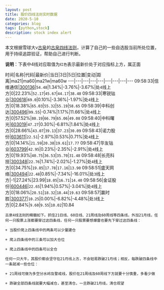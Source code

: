 ```yaml
---
layout: post
title: 股价四线法则实时数据
date: 2020-5-10
categories: blog
tags: [python,stock]
description: stock index alert
---
```



本文根据雪球大v[古泉](https://xueqiu.com/u/7148646888)的[古泉四线法则](https://xueqiu.com/7148646888/130498192)，计算了自己的一些自选股当前所处位置，用于持续追踪验证，帮助自己进行判断。

**说明**：下表中4线对应取值为`红色`表示最新价处于对应指标上方，属正面

时间|名称|代码|最新价|当日|3日|5日|位置|变动|距离|ma21|ma60|ma21w|ma60w
---|---|---|---|---|---|---|---|---
09:58:33|信维通信|[300136](https://xueqiu.com/S/SZ300136)|`54.48`|1.34%|-3.76%|-3.67%|处`4`线上方|0|22.23%|`52.17`|`45.67`|`44.17`|`38.48`
09:58:33|寒锐钴业|[300618](https://xueqiu.com/S/SZ300618)|`69.0`|0.10%|-3.36%|-1.97%|处`4`线上方|0|18.38%|`65.03`|`55.32`|`55.19`|`58.65`
09:58:39|中科创达|[300496](https://xueqiu.com/S/SZ300496)|`99.55`|-0.74%|1.17%|11.66%|处`4`线上方|0|57.52%|`80.19`|`66.79`|`65.06`|`49.08`
09:58:40|中科曙光|[603019](https://xueqiu.com/S/SH603019)|`47.27`|0.30%|-6.81%|1.84%|处`4`线上方|0|28.66%|`43.07`|`39.13`|`37.23`|`30.09`
09:58:43|诺力股份|[603611](https://xueqiu.com/S/SH603611)|`22.51`|-2.97%|0.53%|0.71%|处`4`线上方|0|14.14%|`21.59`|`20.38`|`19.61`|`17.77`
09:58:47|华友钴业|[603799](https://xueqiu.com/S/SH603799)|`42.95`|0.23%|-2.35%|-2.91%|处`4`线上方|0|19.93%|`40.75`|`36.53`|`35.70`|`31.48`
09:58:48|长亮科技|[300348](https://xueqiu.com/S/SZ300348)|`22.76`|1.74%|-2.02%|-1.27%|处`4`线上方|0|34.75%|`19.85`|`17.78`|`17.16`|`13.90`
09:58:51|盛天网络|[300494](https://xueqiu.com/S/SZ300494)|`22.48`|0.85%|-7.34%|-16.01%|处`3`线上方|-1|27.24%|23.99|`18.05`|`16.71`|`14.40`
09:58:56|金证股份|[600446](https://xueqiu.com/S/SH600446)|`22.65`|1.94%|0.57%|-3.04%|处`4`线上方|0|18.06%|`20.51`|`18.32`|`18.44`|`19.63`
09:58:57|赢时胜|[300377](https://xueqiu.com/S/SZ300377)|`10.25`|0.00%|-6.82%|-4.48%|处`3`线上方|0|2.84%|`9.60`|`9.55`|`10.02`|10.84

```
古泉4线法则的精髓如下。抓住21日线、60日线、21周线及60周线等四条线，外加21月线，任何一只股票上涨都要穿过这四条线，任何一只股票要想爆雷也要先下穿过这四条线：

+ 当股价爬上四条线中的两条可以少量建仓

+ 爬上四条线中的三条可以加大仓位

+ 爬上四条线中的四条可以全仓

任何一只大牛，其股价都会坚守在21月线上方，不会轻易跌破21月线；相反，每跌破四条线中一条就减一些仓位：

+ 21周线可做为多空分水岭及警戒线，股价在21周线及60周线下方就要十分慎重，多看少做

+ 跌破全部四条线就要大幅减仓，甚至清仓，一旦跌破21月线，清仓观望
```